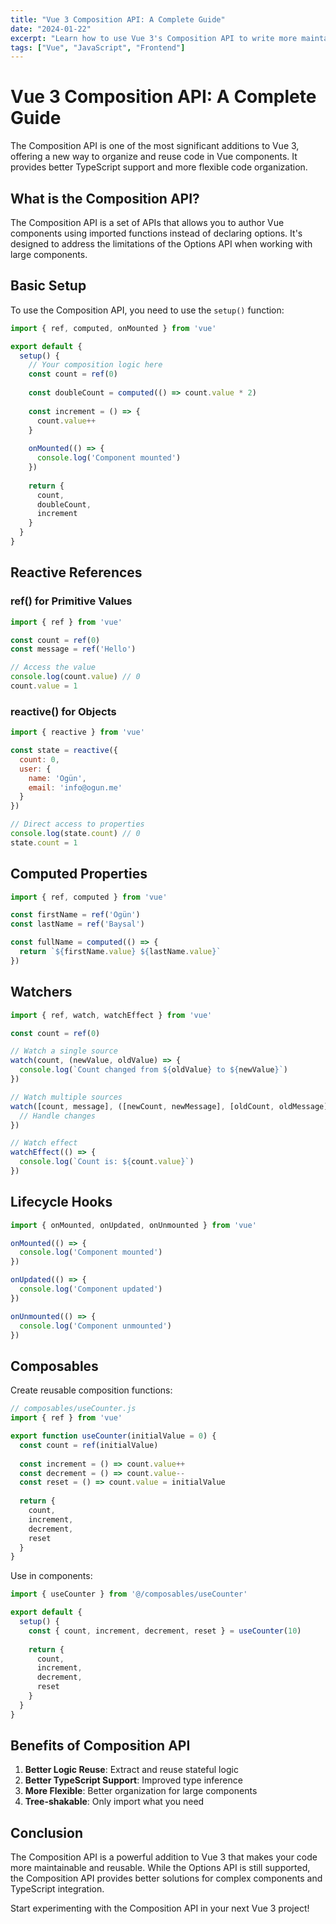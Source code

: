 ```yaml
---
title: "Vue 3 Composition API: A Complete Guide"
date: "2024-01-22"
excerpt: "Learn how to use Vue 3's Composition API to write more maintainable and reusable code in your Vue applications."
tags: ["Vue", "JavaScript", "Frontend"]
---
```


# Vue 3 Composition API: A Complete Guide

The Composition API is one of the most significant additions to Vue 3, offering a new way to organize and reuse code in Vue components. It provides better TypeScript support and more flexible code organization.

## What is the Composition API?

The Composition API is a set of APIs that allows you to author Vue components using imported functions instead of declaring options. It's designed to address the limitations of the Options API when working with large components.

## Basic Setup

To use the Composition API, you need to use the `setup()` function:

```javascript
import { ref, computed, onMounted } from 'vue'

export default {
  setup() {
    // Your composition logic here
    const count = ref(0)
    
    const doubleCount = computed(() => count.value * 2)
    
    const increment = () => {
      count.value++
    }
    
    onMounted(() => {
      console.log('Component mounted')
    })
    
    return {
      count,
      doubleCount,
      increment
    }
  }
}
```

## Reactive References

### ref() for Primitive Values

```javascript
import { ref } from 'vue'

const count = ref(0)
const message = ref('Hello')

// Access the value
console.log(count.value) // 0
count.value = 1
```

### reactive() for Objects

```javascript
import { reactive } from 'vue'

const state = reactive({
  count: 0,
  user: {
    name: 'Ogün',
    email: 'info@ogun.me'
  }
})

// Direct access to properties
console.log(state.count) // 0
state.count = 1
```

## Computed Properties

```javascript
import { ref, computed } from 'vue'

const firstName = ref('Ogün')
const lastName = ref('Baysal')

const fullName = computed(() => {
  return `${firstName.value} ${lastName.value}`
})
```

## Watchers

```javascript
import { ref, watch, watchEffect } from 'vue'

const count = ref(0)

// Watch a single source
watch(count, (newValue, oldValue) => {
  console.log(`Count changed from ${oldValue} to ${newValue}`)
})

// Watch multiple sources
watch([count, message], ([newCount, newMessage], [oldCount, oldMessage]) => {
  // Handle changes
})

// Watch effect
watchEffect(() => {
  console.log(`Count is: ${count.value}`)
})
```

## Lifecycle Hooks

```javascript
import { onMounted, onUpdated, onUnmounted } from 'vue'

onMounted(() => {
  console.log('Component mounted')
})

onUpdated(() => {
  console.log('Component updated')
})

onUnmounted(() => {
  console.log('Component unmounted')
})
```

## Composables

Create reusable composition functions:

```javascript
// composables/useCounter.js
import { ref } from 'vue'

export function useCounter(initialValue = 0) {
  const count = ref(initialValue)
  
  const increment = () => count.value++
  const decrement = () => count.value--
  const reset = () => count.value = initialValue
  
  return {
    count,
    increment,
    decrement,
    reset
  }
}
```

Use in components:

```javascript
import { useCounter } from '@/composables/useCounter'

export default {
  setup() {
    const { count, increment, decrement, reset } = useCounter(10)
    
    return {
      count,
      increment,
      decrement,
      reset
    }
  }
}
```

## Benefits of Composition API

1. **Better Logic Reuse**: Extract and reuse stateful logic
2. **Better TypeScript Support**: Improved type inference
3. **More Flexible**: Better organization for large components
4. **Tree-shakable**: Only import what you need

## Conclusion

The Composition API is a powerful addition to Vue 3 that makes your code more maintainable and reusable. While the Options API is still supported, the Composition API provides better solutions for complex components and TypeScript integration.

Start experimenting with the Composition API in your next Vue 3 project!